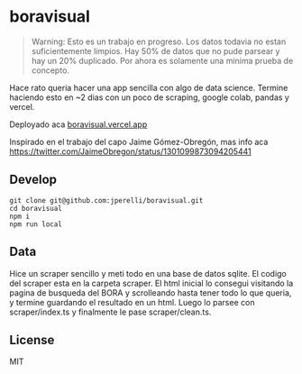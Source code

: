 # boravisual

> Warning: Esto es un trabajo en progreso. Los datos todavia no estan suficientemente limpios. Hay 50% de datos que no pude parsear y hay un 20% duplicado. Por ahora es solamente una minima prueba de concepto.

Hace rato queria hacer una app sencilla con algo de data science. Termine haciendo esto en ~2 dias con un poco de scraping, google colab, pandas y vercel.

Deployado aca [boravisual.vercel.app](https://boravisual.vercel.app/)

Inspirado en el trabajo del capo Jaime Gómez-Obregón, mas info aca https://twitter.com/JaimeObregon/status/1301099873094205441

## Develop

```
git clone git@github.com:jperelli/boravisual.git
cd boravisual
npm i
npm run local
```

## Data

Hice un scraper sencillo y meti todo en una base de datos sqlite. El codigo del scraper esta en la carpeta scraper. El html inicial lo consegui visitando la pagina de busqueda del BORA y scrolleando hasta tener todo lo que queria, y termine guardando el resultado en un html. Luego lo parsee con scraper/index.ts y finalmente le pase scraper/clean.ts.

## License

MIT
